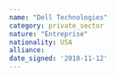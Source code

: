 ```yaml
---
name: "Dell Technologies"
category: private_sector
nature: "Entreprise"
nationality: USA
alliance: 
date_signed: '2018-11-12'
---
```

    
